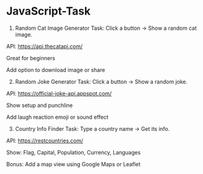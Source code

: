 # JavaScript-Task


1. Random Cat Image Generator
Task: Click a button → Show a random cat image.

API: https://api.thecatapi.com/

Great for beginners

Add option to download image or share



2. Random Joke Generator
Task: Click a button → Show a random joke.

API: https://official-joke-api.appspot.com/

Show setup and punchline

Add laugh reaction emoji or sound effect



3. Country Info Finder
Task: Type a country name → Get its info.

API: https://restcountries.com/

Show: Flag, Capital, Population, Currency, Languages

Bonus: Add a map view using Google Maps or Leaflet

